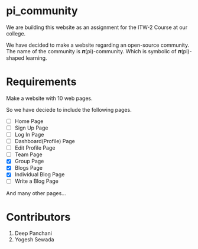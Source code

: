 # pi_community
We are building this website as an assignment for the ITW-2 Course at our college.

We have decided to make a website regarding an open-source community. The name of the community is 𝝅(pi)-community. Which is symbolic of 𝝅(pi)-shaped learning.

# Requirements
Make a website with 10 web pages.

So we have deciede to include the following pages.
- [ ] Home Page
- [ ] Sign Up Page
- [ ] Log In Page
- [ ] Dashboard(Profile) Page
- [ ] Edit Profile Page
- [ ] Team Page
- [x] Group Page
- [x] Blogs Page
- [x] Individual Blog Page
- [ ] Write a Blog Page

And many other pages...

# Contributors
1. Deep Panchani
2. Yogesh Sewada

